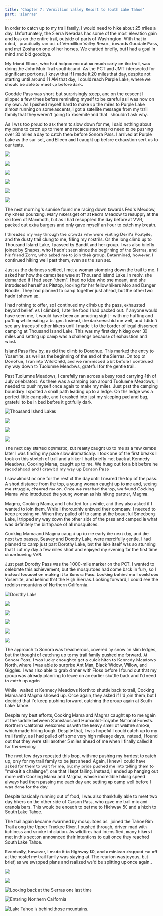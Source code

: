 ```yaml
---
title: 'Chapter 7: Vermillion Valley Resort to South Lake Tahoe'
part: 'sierras'
---
```


<script lang="ts">
import Images from '$lib/components/Images.svelte';
</script>

In order to catch up to my trail family, I would need to hike about 25 miles a day. Unfortunately, the Sierra Nevadas
had some of the most elevation gain and loss on the entire trail, outside of parts of Washington. With that in mind, I
practically ran out of Vermillion Valley Resort, towards Goodale Pass, and met Zosha on one of her horses. We chatted
briefly, but I had a goal in mind and bid goodbye.

My friend Elleen, who had helped me out so much early on the trail, was doing the John Muir Trail southbound. As the PCT
and JMT intersected for significant portions, I knew that if I made it 20 miles that day, despite not starting until
around 11 AM that day, I could reach Purple Lake, where we should be able to meet up before dark.

Goodale Pass was short, but surprisingly steep, and on the descent I slipped a few times before reminding myself to be
careful as I was now on my own. As I pushed myself hard to make up the miles to Purple Lake, almost running on some
ascents, I got a satellite message from my trail family that they weren't going to Yosemite and that I shouldn't ask
why.

As I was too proud to ask them to slow down for me, I said nothing about my plans to catch up to them and recalculated
that I'd need to be pushing over 30 miles a day to catch them before Sonora Pass. I arrived at Purple Lake as the sun
set, and Elleen and I caught up before exhaustion sent us to our tents.

![](https://cdn.jeeveshikedthepct.com/images/e4b5503d-7f8a-4968-4aea-7e4f69d82900.jpeg)

![](https://cdn.jeeveshikedthepct.com/images/aef1e0dd-2617-4a1f-93f7-cfd04fe79500.jpeg)

![](https://cdn.jeeveshikedthepct.com/images/ad8883d5-a2aa-408d-5614-76458fc44800.jpeg)

![](https://cdn.jeeveshikedthepct.com/images/a678c9cc-ed80-408b-a0d8-52d5fb39b700.jpeg)

![](https://cdn.jeeveshikedthepct.com/images/8e1eb6f3-7f47-4d56-55e5-5a48c9455800.jpeg)

![](https://cdn.jeeveshikedthepct.com/images/9db27b5f-aaf8-49c6-082d-420cd7b13100.jpeg)

The next morning's sunrise found me racing down towards Red's Meadow, my knees pounding. Many hikers get off at Red's
Meadow to resupply at the ski town of Mammoth, but as I had resupplied the day before at VVR, I packed out extra burgers
and only gave myself an hour to catch my breath.

I threaded my way through the crowds who were visiting Devil's Postpile, and the dusty trail clung to me, filling my
nostrils. On the long climb up to Thousand Island Lake, I passed by Bandit and her group. I was also briefly joined by
Shapes, who I hadn't seen since the beginning of the Sierras, and his friend Zorro, who asked me to join their group.
Determined, however, I continued hiking well past them, even as the sun set.

Just as the darkness settled, I met a woman stomping down the trail to me. I asked her how the campsites were at
Thousand Island Lake. In reply, she demanded if I had seen "them". I had no idea who she meant, and she introduced
herself as Pitstop, looking for her fellow hikers Moo and Danger Noodle. They had planned to camp together just ahead,
but the other two hadn't shown up.

I had nothing to offer, so I continued my climb up the pass, exhausted beyond belief. As I climbed, I ate the food I had
packed out. If anyone would have seen me, it would have been an amusing sight - with me huffing and puffing while eating
a burger. Instead, the darkness hid me well, and I didn't see any traces of other hikers until I made it to the border
of legal dispersed camping at Thousand Island Lake. This was my first day hiking over 30 miles and setting up camp was a
challenge because of exhaustion and wind.

Island Pass flew by, as did the climb to Donohue. This marked the entry to Yosemite, as well as the beginning of the end
of the Sierras. On top of Donohue, I ran into Wild Child, and we reminisced a bit before I continued my way down to
Tuolumne Meadows, grateful for the gentle trail.

Past Tuolumne Meadows, I carefully ran across a busy road carrying 4th of July celebrators. As there was a camping ban
around Tuolumne Meadows, I needed to push myself once again to make my miles. Just past the camping boundary I spotted a
small path leading up to a ledge. On the ledge was a perfect little campsite, and I crashed into just my sleeping pad
and bag, grateful to be in bed before it got fully dark.

![Thousand Island Lakes](https://cdn.jeeveshikedthepct.com/images/08329cdc-d980-411e-ffda-96ca07cb1700.jpeg)

![](https://cdn.jeeveshikedthepct.com/images/cf54dbc4-7390-4934-6651-494f959bd100.jpeg)

![](https://cdn.jeeveshikedthepct.com/images/12bb0c91-3a19-41e4-948e-71093e3e2800.jpeg)

![](https://cdn.jeeveshikedthepct.com/images/0c9d6c2d-94ea-4090-8c7e-7e2036e57e00.jpeg)

The next day started optimistic, but reality caught up to me as a few climbs later I was finding my pace slow
dramatically. I took one of the first breaks I took on this stretch of trail and a hiker I had briefly met back at
Kennedy Meadows, Cooking Mama, caught up to me. We hung out for a bit before he raced ahead and I crawled my way up
Benson Pass.

I saw almost no one for the rest of the day until I neared the top of the pass. A short distance from the top, a young
woman caught up to me and, seeing me struggle, cheered me on. Once we reached the top, we found Cooking Mama, who
introduced the young woman as his hiking partner, Magma.

Magma, Cooking Mama, and I chatted for a while, and they also asked if I wanted to join them. While I thoroughly enjoyed
their company, I needed to keep pressing on. When they pulled off to camp at the beautiful Smedberg Lake, I tripped my
way down the other side of the pass and camped in what was definitely the birthplace of all mosquitoes.

Cooking Mama and Magma caught up to me early the next day, and the next two passes, Seavey and Dorothy Lake, were
mercifully gentle. I had planned to camp just past Dorothy Lake, but the lake itself was so stunning that I cut my day a
few miles short and enjoyed my evening for the first time since leaving VVR.

Just past Dorothy Pass was the 1,000-mile marker on the PCT. I wanted to celebrate this achievement, but the mosquitoes
had come back in fury, so I instead focused on making it to Sonora Pass. Looking behind me I could see Yosemite, and
behind that the High Sierras. Looking forward, I could see the reddish mountains of Northern California.

![Dorothy Lake](https://cdn.jeeveshikedthepct.com/images/a2342589-d550-40c1-1bb6-5b390e503000.jpeg)

![](https://cdn.jeeveshikedthepct.com/images/91c24517-9044-4afc-5093-adf8c4c0fd00.jpeg)

![](https://cdn.jeeveshikedthepct.com/images/4f54db8c-6716-48cf-9ef6-36dee75edd00.jpeg)

![](https://cdn.jeeveshikedthepct.com/images/1b9640b4-4ae6-4a83-2564-7c08f2220700.jpeg)

![](https://cdn.jeeveshikedthepct.com/images/b8440a02-0497-4263-4edd-434e37b17300.jpeg)

![](https://cdn.jeeveshikedthepct.com/images/c78ec42c-8742-4b65-0955-72f9422cee00.jpeg)

The approach to Sonora was treacherous, covered by snow on slim ledges, but the thought of catching up to my trail
family pushed me forward. At Sonora Pass, I was lucky enough to get a quick hitch to Kennedy Meadows North, where I was
able to surprise Ant Man, Black Widow, Willow, and Giggles. I was also able to grab dinner with Floss before I found out
that my group was already planning to leave on an earlier shuttle back and I'd need to catch up again.

While I waited at Kennedy Meadows North to shuttle back to trail, Cooking Mama and Magma showed up. Once again, they
asked if I'd join them, but I decided that I'd keep pushing forward, catching the group again at South Lake Tahoe.

Despite my best efforts, Cooking Mama and Magma caught up to me again at the saddle between Stanislaus and
Humboldt-Toiyabe National Forests. Northern California welcomed us with the heavy smell of wildfire smoke, which made
hiking tough. Despite that, I was hopeful I could catch up to my trail family, as I had pulled off some very high
mileage days. Instead, I found out that they were still another 5 miles ahead of me when I finally called it for the
evening.

The next few days repeated this loop, with me pushing my hardest to catch up, only for my trail family to be just ahead.
Again, I knew I could have asked for them to wait for me, but my pride pushed me into telling them to "make it a
challenge", one that I kept failing. Instead, I ended up hanging out more with Cooking Mama and Magma, whose incredible
hiking speed always had them passing me each day and setting up camp well before I was done for the day.

Despite basically running out of food, I was also thankfully able to meet two day hikers on the other side of Carson
Pass, who gave me trail mix and granola bars. This would be enough to get me to Highway 50 and a hitch to South Lake
Tahoe.

The trail again became swarmed by mosquitoes as I joined the Tahoe Rim Trail along the Upper Truckee River. I pushed
through, driven mad with itchiness and smoke inhalation. As wildfires had intensified, many hikers I met in this section
announced their intentions to quit once they reached South Lake Tahoe.

Eventually, however, I made it to Highway 50, and a minivan dropped me off at the hostel my trail family was staying at.
The reunion was joyous, but brief, as we swapped plans and realized we'd be splitting up once again..

![](https://cdn.jeeveshikedthepct.com/images/e89b8e62-be3f-4f45-f4c6-9c6532422b00.jpeg)

![](https://cdn.jeeveshikedthepct.com/images/ce133f16-c37a-499d-c7c7-ed1467c0f500.jpeg)

![Looking back at the Sierras one last time](https://cdn.jeeveshikedthepct.com/images/1f1ee4f3-7e95-4eb6-f888-a351e409c600.jpeg)

![Entering Northern California](https://cdn.jeeveshikedthepct.com/images/79adec3d-8da2-4784-7a50-bb4e63172900.jpeg)

![Lake Tahoe is behind those mountains.](https://cdn.jeeveshikedthepct.com/images/e012aee3-894b-4f08-7836-1261eba95000.jpeg)
